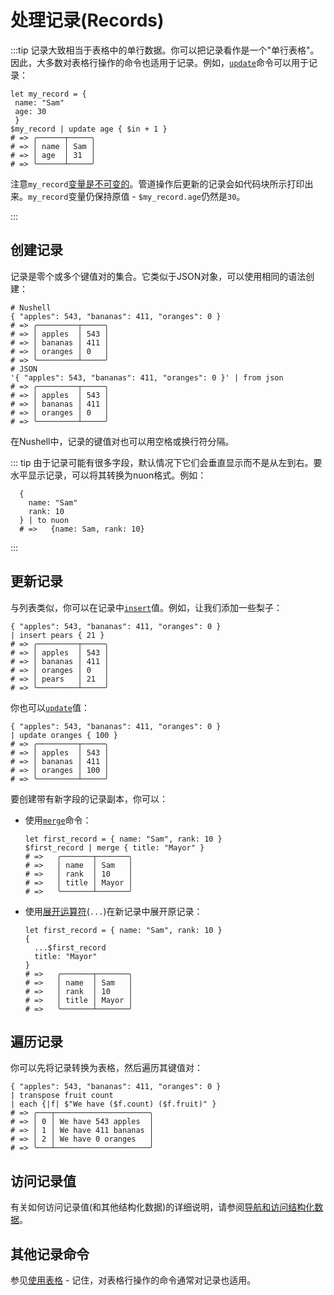 # 处理记录(Records)

:::tip
记录大致相当于表格中的单行数据。你可以把记录看作是一个"单行表格"。因此，大多数对表格行操作的命令也适用于记录。例如，[`update`](/commands/docs/update.md)命令可以用于记录：

```nu
let my_record = {
 name: "Sam"
 age: 30
 }
$my_record | update age { $in + 1 }
# => ╭──────┬─────╮
# => │ name │ Sam │
# => │ age  │ 31  │
# => ╰──────┴─────╯
```

注意`my_record`[变量是不可变的](variables.md)。管道操作后更新的记录会如代码块所示打印出来。`my_record`变量仍保持原值 - `$my_record.age`仍然是`30`。

:::

## 创建记录

记录是零个或多个键值对的集合。它类似于JSON对象，可以使用相同的语法创建：

```nu
# Nushell
{ "apples": 543, "bananas": 411, "oranges": 0 }
# => ╭─────────┬─────╮
# => │ apples  │ 543 │
# => │ bananas │ 411 │
# => │ oranges │ 0   │
# => ╰─────────┴─────╯
# JSON
'{ "apples": 543, "bananas": 411, "oranges": 0 }' | from json
# => ╭─────────┬─────╮
# => │ apples  │ 543 │
# => │ bananas │ 411 │
# => │ oranges │ 0   │
# => ╰─────────┴─────╯
```

在Nushell中，记录的键值对也可以用空格或换行符分隔。

::: tip
由于记录可能有很多字段，默认情况下它们会垂直显示而不是从左到右。要水平显示记录，可以将其转换为nuon格式。例如：

```nu
  {
    name: "Sam"
    rank: 10
  } | to nuon
  # =>   {name: Sam, rank: 10}
```

:::

## 更新记录

与列表类似，你可以在记录中[`insert`](/commands/docs/insert.md)值。例如，让我们添加一些梨子：

```nu
{ "apples": 543, "bananas": 411, "oranges": 0 }
| insert pears { 21 }
# => ╭─────────┬─────╮
# => │ apples  │ 543 │
# => │ bananas │ 411 │
# => │ oranges │ 0   │
# => │ pears   │ 21  │
# => ╰─────────┴─────╯
```

你也可以[`update`](/commands/docs/update.md)值：

```nu
{ "apples": 543, "bananas": 411, "oranges": 0 }
| update oranges { 100 }
# => ╭─────────┬─────╮
# => │ apples  │ 543 │
# => │ bananas │ 411 │
# => │ oranges │ 100 │
# => ╰─────────┴─────╯
```

要创建带有新字段的记录副本，你可以：

- 使用[`merge`](/commands/docs/merge.md)命令：

  ```nu
  let first_record = { name: "Sam", rank: 10 }
  $first_record | merge { title: "Mayor" }
  # =>   ╭───────┬───────╮
  # =>   │ name  │ Sam   │
  # =>   │ rank  │ 10    │
  # =>   │ title │ Mayor │
  # =>   ╰───────┴───────╯
  ```

- 使用[展开运算符](/book/operators#spread-operator)(`...`)在新记录中展开原记录：

  ```nu
  let first_record = { name: "Sam", rank: 10 }
  {
    ...$first_record
    title: "Mayor"
  }
  # =>   ╭───────┬───────╮
  # =>   │ name  │ Sam   │
  # =>   │ rank  │ 10    │
  # =>   │ title │ Mayor │
  # =>   ╰───────┴───────╯
  ```

## 遍历记录

你可以先将记录转换为表格，然后遍历其键值对：

```nu
{ "apples": 543, "bananas": 411, "oranges": 0 }
| transpose fruit count
| each {|f| $"We have ($f.count) ($f.fruit)" }
# => ╭───┬─────────────────────╮
# => │ 0 │ We have 543 apples  │
# => │ 1 │ We have 411 bananas │
# => │ 2 │ We have 0 oranges   │
# => ╰───┴─────────────────────╯
```

## 访问记录值

有关如何访问记录值(和其他结构化数据)的详细说明，请参阅[导航和访问结构化数据](/book/navigating_structured_data.md)。

## 其他记录命令

参见[使用表格](./working_with_tables.md) - 记住，对表格行操作的命令通常对记录也适用。
